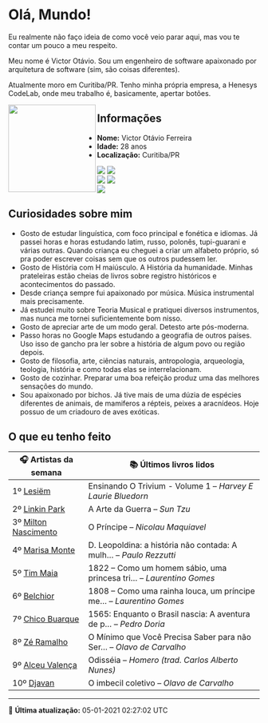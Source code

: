 # Olá, Mundo!

Eu realmente não faço ideia de como você veio parar aqui, mas vou te contar um pouco a meu respeito.

Meu nome é Victor Otávio. Sou um engenheiro de software apaixonado por arquitetura de software (sim, são coisas diferentes).

Atualmente moro em Curitiba/PR. Tenho minha própria empresa, a Henesys CodeLab, onde meu trabalho é, basicamente, apertar botões.

<img align="left" src="https://github.com/vctrtvfrrr/vctrtvfrrr/raw/master/octocat.png" alt="" width="175" />

## Informações

- **Nome:** Victor Otávio Ferreira
- **Idade:** 28 anos
- **Localização:** Curitiba/PR

[![](https://img.shields.io/badge/LinkedIn-victorotavio-blue)](https://www.linkedin.com/in/victorotavio/) [![](https://img.shields.io/badge/Twitter-@vctrtvfrrr-blue)](https://twitter.com/vctrtvfrrr)  
[![](https://img.shields.io/badge/GitHub-vctrtvfrrr-24292e)](https://github.com/vctrtvfrrr) [![](https://img.shields.io/badge/GitLab-vctrtvfrrr-ec5d16)](https://gitlab.com/vctrtvfrrr)  
[![](https://img.shields.io/badge/Email-victor@otavioferreira.com.br-red)](mailto:victor@otavioferreira.com.br)  

## Curiosidades sobre mim

-   Gosto de estudar linguística, com foco principal e fonética e idiomas. Já passei horas e horas estudando latim, russo, polonês, tupi-guarani e várias outras. Quando criança eu cheguei a criar um alfabeto próprio, só pra poder escrever coisas sem que os outros pudessem ler.
-   Gosto de História com H maiúsculo. A História da humanidade. Minhas prateleiras estão cheias de livros sobre registro históricos e acontecimentos do passado.
-   Desde criança sempre fui apaixonado por música. Música instrumental mais precisamente.
-   Já estudei muito sobre Teoria Musical e pratiquei diversos instrumentos, mas nunca me tornei suficientemente bom nisso.
-   Gosto de apreciar arte de um modo geral. Detesto arte pós-moderna.
-   Passo horas no Google Maps estudando a geografia de outros países. Uso isso de gancho pra ler sobre a história de algum povo ou região depois.
-   Gosto de filosofia, arte, ciências naturais, antropologia, arqueologia, teologia, história e como todas elas se interrelacionam.
-   Gosto de cozinhar. Preparar uma boa refeição produz uma das melhores sensações do mundo.
-   Sou apaixonado por bichos. Já tive mais de uma dúzia de espécies diferentes de animais, de mamiferos a répteis, peixes a aracnídeos. Hoje possuo de um criadouro de aves exóticas.


## O que eu tenho feito

|                        🎧 Artistas da semana                        |                      📚 Últimos livros lidos                      |
|---------------------------------------------------------------------|-------------------------------------------------------------------|
| 1º [Lesiëm](https://www.last.fm/music/Lesi%C3%ABm)                  | Ensinando O Trivium - Volume 1	–	_Harvey E Laurie Bluedorn_         |
| 2º [Linkin Park](https://www.last.fm/music/Linkin+Park)             | A Arte da Guerra	–	_Sun Tzu_                                        |
| 3º [Milton Nascimento](https://www.last.fm/music/Milton+Nascimento) | O Príncipe	–	_Nicolau Maquiavel_                                    |
| 4º [Marisa Monte](https://www.last.fm/music/Marisa+Monte)           | D. Leopoldina: a história não contada: A mulh…	–	_Paulo Rezzutti_   |
| 5º [Tim Maia](https://www.last.fm/music/Tim+Maia)                   | 1822 – Como um homem sábio, uma princesa tri…	–	_Laurentino Gomes_  |
| 6º [Belchior](https://www.last.fm/music/Belchior)                   | 1808 – Como uma rainha louca, um príncipe me…	–	_Laurentino Gomes_  |
| 7º [Chico Buarque](https://www.last.fm/music/Chico+Buarque)         | 1565: Enquanto o Brasil nascia: A aventura de p…	–	_Pedro Doria_    |
| 8º [Zé Ramalho](https://www.last.fm/music/Z%C3%A9+Ramalho)          | O Mínimo que Você Precisa Saber para não Ser…	–	_Olavo de Carvalho_ |
| 9º [Alceu Valença](https://www.last.fm/music/Alceu+Valen%C3%A7a)    | Odisséia	–	_Homero (trad. Carlos Alberto Nunes)_                    |
| 10º [Djavan](https://www.last.fm/music/Djavan)                      | O imbecil coletivo	–	_Olavo de Carvalho_                            |


---

🚀 **Última atualização:** 05-01-2021 02:27:02 UTC
